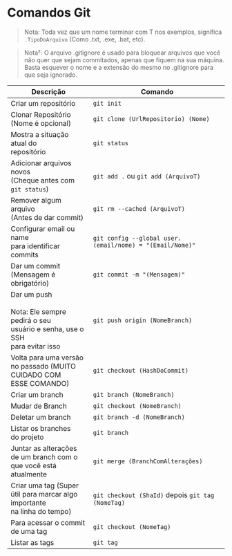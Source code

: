 # Comandos Git

> Nota: Toda vez que um nome terminar com T nos exemplos, significa `.TipoDoArquivo` (Como .txt, .exe, .bat, etc).

> Nota²: O arquivo .gitignore é usado para bloquear arquivos que você não quer que sejam commitados, apenas que fiquem na sua máquina. Basta esquever o nome e a extensão do mesmo no .gitignore para que seja ignorado.

| Descrição | Comando |
| --- | --- |
| Criar um repositório | `git init` |
| Clonar Repositório<br> (Nome é opcional) | `git clone (UrlRepositorio) (Nome)` |
| Mostra a situação atual do<br> repositório | `git status` |
| Adicionar arquivos novos<br>(Cheque antes com `git status`) | `git add .` ou `git add (ArquivoT)` |
| Remover algum arquivo<br> (Antes de dar commit) | `git rm --cached (ArquivoT)` |
| Configurar email ou name<br> para identificar commits | `git config --global user.(email/nome) = "(Email/Nome)"` |
| Dar um commit<br>(Mensagem é obrigatório) | `git commit -m "(Mensagem)"` |
| Dar um push<br><br> Nota: Ele sempre pedirá o seu<br>usuário e senha, use o SSH<br> para evitar isso| `git push origin (NomeBranch)` |
| Volta para uma versão<br> no passado (MUITO CUIDADO COM<br>ESSE COMANDO) | `git checkout (HashDoCommit)`|
| Criar um branch | `git branch (NomeBranch)` |
| Mudar de Branch | `git checkout (NomeBranch)` |
| Deletar um branch | `git branch -d (NomeBranch)` |
| Listar os branches <br> do projeto | `git branch` |
| Juntar as alterações <br>de um branch com o<br>que você está <br>atualmente | `git merge (BranchComAlterações)` |
| Criar uma tag (Super <br>útil para marcar algo importante<br> na linha do tempo) | `git checkout (ShaId)` depois `git tag (NomeTag)` |
| Para acessar o commit<br> de uma tag | `git checkout (NomeTag)` |
| Listar as tags | `git tag` |